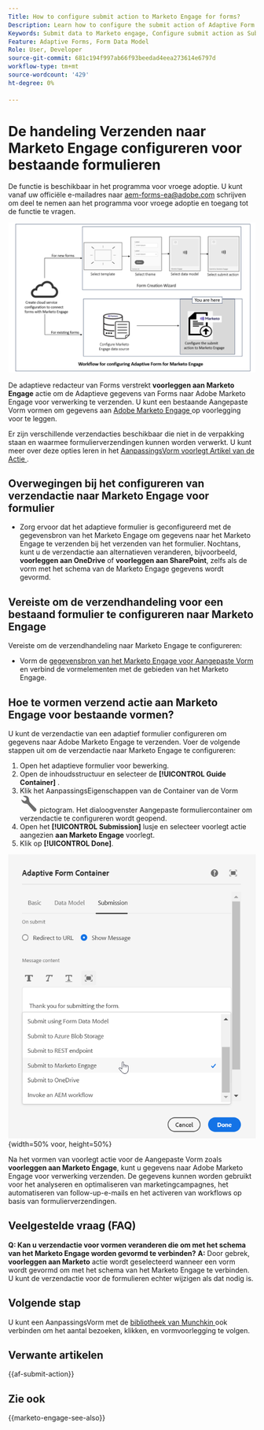 ```yaml
---
Title: How to configure submit action to Marketo Engage for forms?
Description: Learn how to configure the submit action of Adaptive Form to send data to Marketo Engage.
Keywords: Submit data to Marketo engage, Configure submit action as Submit to Marketo Engage
Feature: Adaptive Forms, Form Data Model
Role: User, Developer
source-git-commit: 681c194f997ab66f93beedad4eea273614e6797d
workflow-type: tm+mt
source-wordcount: '429'
ht-degree: 0%

---
```



# De handeling Verzenden naar Marketo Engage configureren voor bestaande formulieren

<span class="preview"> De functie is beschikbaar in het programma voor vroege adoptie. U kunt vanaf uw officiële e-mailadres naar aem-forms-ea@adobe.com schrijven om deel te nemen aan het programma voor vroege adoptie en toegang tot de functie te vragen. </span>

![Workflow](/help/forms/assets/workflow-marketo-3.png)

De adaptieve redacteur van Forms verstrekt **voorleggen aan Marketo Engage** actie om de Adaptieve gegevens van Forms naar Adobe Marketo Engage voor verwerking te verzenden. U kunt een bestaande Aangepaste Vorm vormen om gegevens aan [ Adobe Marketo Engage ](https://experienceleague.adobe.com/en/docs/marketo/using/home) op voorlegging voor te leggen.

Er zijn verschillende verzendacties beschikbaar die niet in de verpakking staan en waarmee formulierverzendingen kunnen worden verwerkt. U kunt meer over deze opties leren in het [ AanpassingsVorm voorlegt Artikel van de Actie ](/help/forms/configure-submit-actions-core-components.md).

## Overwegingen bij het configureren van verzendactie naar Marketo Engage voor formulier

* Zorg ervoor dat het adaptieve formulier is geconfigureerd met de gegevensbron van het Marketo Engage om gegevens naar het Marketo Engage te verzenden bij het verzenden van het formulier. Nochtans, kunt u de verzendactie aan alternatieven veranderen, bijvoorbeeld, **voorleggen aan OneDrive** of **voorleggen aan SharePoint**, zelfs als de vorm met het schema van de Marketo Engage gegevens wordt gevormd.

## Vereiste om de verzendhandeling voor een bestaand formulier te configureren naar Marketo Engage

Vereiste om de verzendhandeling naar Marketo Engage te configureren:

* Vorm de [ gegevensbron van het Marketo Engage voor Aangepaste Vorm ](/help/forms/use-marketo-engage-data-source-in-form.md) en verbind de vormelementen met de gebieden van het Marketo Engage.

## Hoe te vormen verzend actie aan Marketo Engage voor bestaande vormen?

U kunt de verzendactie van een adaptief formulier configureren om gegevens naar Adobe Marketo Engage te verzenden. Voer de volgende stappen uit om de verzendactie naar Marketo Engage te configureren:

1. Open het adaptieve formulier voor bewerking.
1. Open de inhoudsstructuur en selecteer de **[!UICONTROL Guide Container]** .
1. Klik het AanpassingsEigenschappen van de Container van de Vorm ![ AanpassingsContainer eigenschappen ](/help/forms/assets/configure-icon.svg) pictogram. Het dialoogvenster Aangepaste formuliercontainer om verzendactie te configureren wordt geopend.
1. Open het **[!UICONTROL Submission]** lusje en selecteer voorlegt actie aangezien **aan Marketo Engage** voorlegt.
1. Klik op **[!UICONTROL Done]**.

![ Marketo legt Actie ](/help/forms/assets/marketo-engage-submit-action.png) {width=50% voor, height=50%}


Na het vormen van voorlegt actie voor de Aangepaste Vorm zoals **voorleggen aan Marketo Engage**, kunt u gegevens naar Adobe Marketo Engage voor verwerking verzenden. De gegevens kunnen worden gebruikt voor het analyseren en optimaliseren van marketingcampagnes, het automatiseren van follow-up-e-mails en het activeren van workflows op basis van formulierverzendingen.

## Veelgestelde vraag (FAQ)

**Q: Kan u verzendactie voor vormen veranderen die om met het schema van het Marketo Engage worden gevormd te verbinden?**
**A:** Door gebrek, **voorleggen aan Marketo** actie wordt geselecteerd wanneer een vorm wordt gevormd om met het schema van het Marketo Engage te verbinden. U kunt de verzendactie voor de formulieren echter wijzigen als dat nodig is.

## Volgende stap

U kunt een AanpassingsVorm met de [ bibliotheek van Munchkin ](https://experienceleague.adobe.com/en/docs/marketo/using/product-docs/administration/setup/munchkin) ook verbinden om het aantal bezoeken, klikken, en vormvoorlegging te volgen.

## Verwante artikelen

{{af-submit-action}}

## Zie ook

{{marketo-engage-see-also}}
